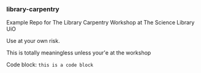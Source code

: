 ### library-carpentry

Example Repo for The Library Carpentry Workshop at The Science Library UiO

Use at your own risk.

This is totally meaningless  unless your'e at the workshop

Code block: `this is a code block`
